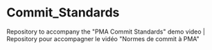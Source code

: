 # Commit_Standards
Repository to accompany the "PMA Commit Standards" demo video | Repository pour accompagner le vidéo "Normes de commit à PMA"
